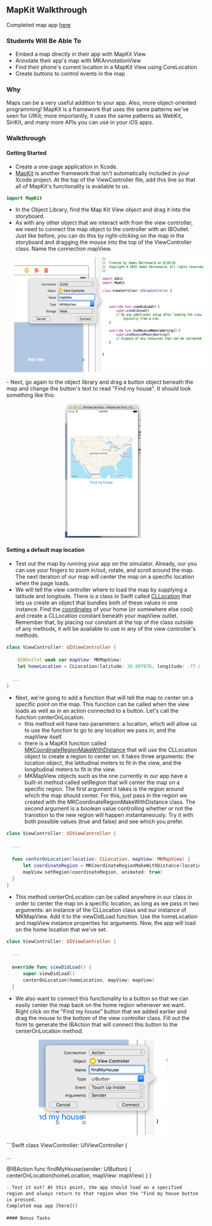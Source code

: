 ## MapKit Walkthrough

Completed map app [here]()

### Students Will Be Able To
- Embed a map directly in their app with MapKit View
- Annotate their app's map with MKAnnotationView
- Find their phone's current location in a MapKit View using CoreLocation
- Create buttons to control events in the map

### Why
Maps can be a very useful addition to your app. Also, more object-oriented programming! MapKit is a framework that uses the same patterns we've seen for UIKit; more importantly, it uses the same patterns as WebKit, SiriKit, and many more APIs you can use in your iOS apps.

### Walkthrough
#### Getting Started
- Create a one-page application in Xcode.
- [MapKit](https://developer.apple.com/maps/) is another framework that isn't automatically included in your Xcode project. At the top of the ViewController file, add this line so that all of MapKit's functionality is available to us.
```Swift
import MapKit
```
- In the Object Library, find the Map Kit View object and drag it into the storyboard. 
- As with any other object that we interact with from the view controller, we need to connect the map object to the controller with an IBOutlet. Just like before, you can do this by right-clicking on the map in the storyboard and dragging the mouse into the top of the ViewController class. Name the connection mapView.
<p align="center">
  <img src="images/mapView-connection.png" height="300px" hspace="20">
</p>
- Next, go again to the object library and drag a button object beneath the map and change the button's text to read "Find my house". It should look something like this:
<p align="center">
  <img src="images/initial-map-view.png" height="350px" hspace="20">
</p>

#### Setting a default map location
- Test out the map by running your app on the simulator. Already, our you can use your fingers to zoom in/out, rotate, and scroll around the map. The next iteration of our map will center the map on a specific location when the page loads.
- We will tell the view controller where to load the map by supplying a latitude and longitude. There is a class in Swift called [CLLocation](https://developer.apple.com/library/ios/documentation/CoreLocation/Reference/CLLocation_Class/index.html) that lets us create an object that bundles both of these values in one instance. Find the [coordinates](http://www.latlong.net/) of your home (or somewhere else cool) and create a CLLocation constant beneath your mapView outlet. Remember that, by placing our constant at the top of the class outside of any methods, it will be available to use in any of the view controller's methods.
```Swift
class ViewController: UIViewController {

    @IBOutlet weak var mapView: MKMapView!
    let homeLocation = CLLocation(latitude: 38.897676, longitude: -77.036483)
  
  ...
}
```
- Next, we're going to add a function that will tell the map to center on a specific point on the map. This function can be called when the view loads as well as in an action connected to a button. Let's call the function centerOnLocation.
  - this method will have two parameters: a location, which will allow us to use the function to go to any location we pass in, and the mapView itself. 
  - there is a MapKit function called [MKCoordinateRegionMakeWithDistance](https://developer.apple.com/library/ios/documentation/MapKit/Reference/MapKitFunctionsReference/index.html#//apple_ref/c/func/MKCoordinateRegionMakeWithDistance) that will use the CLLocation object to create a region to center on. It takes three arguments: the location object, the latitudinal meters to fit in the view, and the longitudinal meters to fit in the view.
  - MKMapView objects such as the one currently in our app have a built-in method called setRegion that will center the map on a specific region. The first argument it takes is the region around which the map should center. For this, just pass in the region we created with the MKCoordinateRegionMakeWithDistance class. The second argument is a boolean value controlling whether or not the tranistion to the new region will happen instantaneously. Try it with both possible values (true and false) and see which you prefer.
```Swift
class ViewController: UIViewController {

  ...

  func centerOnLocation(location: CLLocation, mapView: MKMapView) {
      let coordinateRegion = MKCoordinateRegionMakeWithDistance(location.coordinate, 750, 750)
      mapView.setRegion(coordinateRegion, animated: true)
  }
}
```

- This method centerOnLocation can be called anywhere in our class in order to center the map on a specific location, as long as we pass in two arguments: an instance of the CLLocation class and our instance of MKMapView. Add it to the viewDidLoad function. Use the homeLocation and mapView instance properties for arguments. Now, the app will load on the home location that we've set.
```Swift
class ViewController: UIViewController {

  ...

  override func viewDidLoad() {
      super.viewDidLoad()
      centerOnLocation(homeLocation, mapView: mapView)
  }
```
- We also want to connect this functionality to a button so that we can easily center the map back on the home region whenever we want. Right click on the "Find my house" button that we added earlier and drag the mouse to the bottom of the view controller class. Fill out the form to generate the IBAction that will connect this button to the centerOnLocation method.
<p align="center">
  <img src="images/findMyHouse.png" height="250px" hspace="20">
</p>
```Swift
class ViewController: UIViewController {

  ...

  @IBAction func findMyHouse(sender: UIButton) {
      centerOnLocation(homeLocation, mapView: mapView)
  }
}
```
- Test it out! At this point, the app should load on a specified region and always return to that region when the "Find my house button is pressed.
Completed map app [here]()

#### Bonus Tasks




